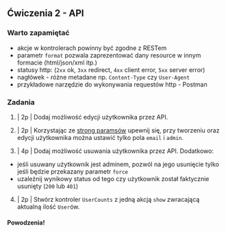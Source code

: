 ## Ćwiczenia 2 - API

### Warto zapamiętać
- akcje w kontrolerach powinny być zgodne z RESTem
- parametr `format` pozwala zaprezentować dany resource w innym formacie (html/json/xml itp.)
- statusy http: (`2xx` ok, `3xx` redirect, `4xx` client error, `5xx` server error)
- nagłówek - różne metadane np. `Content-Type` czy `User-Agent`
- przykładowe narzędzie do wykonywania requestów http - Postman

### Zadania

1. | 2p | Dodaj możliwość edycji użytkownika przez API.

2. | 2p | Korzystając ze [strong paramsów](http://edgeguides.rubyonrails.org/action_controller_overview.html#strong-parameters)
upewnij się, przy tworzeniu oraz edycji użytkownika można ustawić tylko pola `email` i `admin`.

3. | 4p | Dodaj możliwość usuwania użytkownika przez API. Dodatkowo:
  - jeśli usuwany użytkownik jest adminem, pozwól na jego usunięcie tylko jeśli będzie przekazany parametr `force`
  - uzależnij wynikowy status od tego czy użytkownik został faktycznie usunięty (`200` lub `401`)

4. | 2p | Stwórz kontroler `UserCounts` z jedną akcją `show` zwracającą aktualną ilość `User`ów.

#### Powodzenia!
